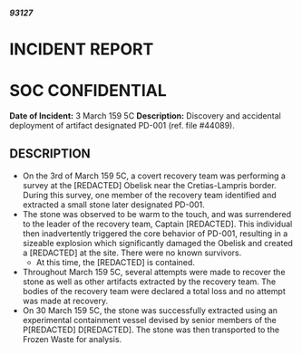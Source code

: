 ##### 93127

# INCIDENT REPORT

# SOC CONFIDENTIAL

**Date of Incident:** 3 March 159 5C
**Description:** Discovery and accidental deployment of artifact designated PD-001 (ref. file #44089).

## DESCRIPTION
- On the 3rd of March 159 5C, a covert recovery team was performing a survey at the \[REDACTED] Obelisk near the Cretias-Lampris border. During this survey, one member of the recovery team identified and extracted a small stone later designated PD-001.
- The stone was observed to be warm to the touch, and was surrendered to the leader of the recovery team, Captain \[REDACTED]. This individual then inadvertently triggered the core behavior of PD-001, resulting in a sizeable explosion which significantly damaged the Obelisk and created a \[REDACTED] at the site. There were no known survivors.
	- At this time, the \[REDACTED] is contained.
- Throughout March 159 5C, several attempts were made to recover the stone as well as other artifacts extracted by the recovery team. The bodies of the recovery team were declared a total loss and no attempt was made at recovery.
- On 30 March 159 5C, the stone was successfully extracted using an experimental containment vessel devised by senior members of the P\[REDACTED] D\[REDACTED]. The stone was then transported to the Frozen Waste for analysis. 